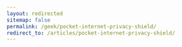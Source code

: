 ```yaml
---
layout: redirected
sitemap: false
permalink: /geek/pocket-internet-privacy-shield/
redirect_to: /articles/pocket-internet-privacy-shield/
---
```

